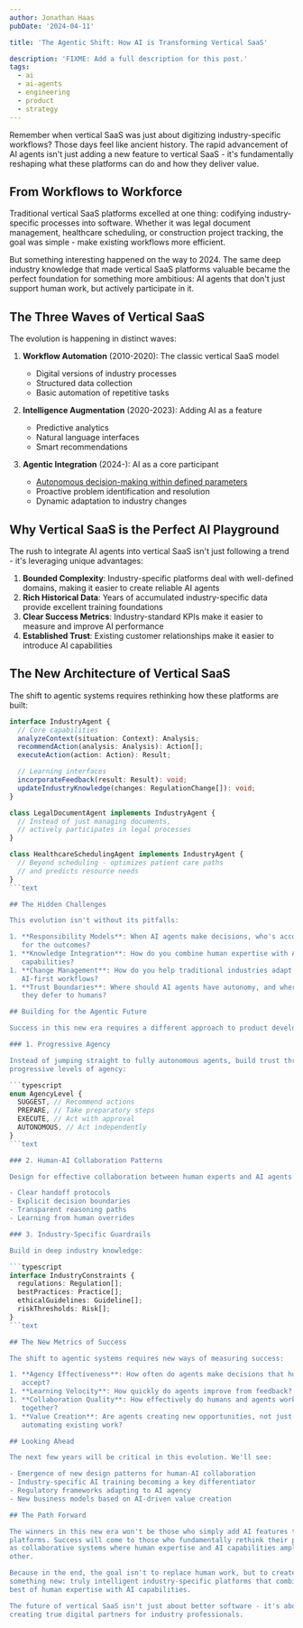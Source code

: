 ```yaml
---
author: Jonathan Haas
pubDate: '2024-04-11'

title: 'The Agentic Shift: How AI is Transforming Vertical SaaS'

description: 'FIXME: Add a full description for this post.'
tags:
  - ai
  - ai-agents
  - engineering
  - product
  - strategy
---
```


Remember when vertical SaaS was just about digitizing industry-specific
workflows? Those days feel like ancient history. The rapid advancement of AI
agents isn't just adding a new feature to vertical SaaS - it's fundamentally
reshaping what these platforms can do and how they deliver value.

## From Workflows to Workforce

Traditional vertical SaaS platforms excelled at one thing: codifying
industry-specific processes into software. Whether it was legal document
management, healthcare scheduling, or construction project tracking, the goal
was simple - make existing workflows more efficient.

But something interesting happened on the way to 2024. The same deep industry
knowledge that made vertical SaaS platforms valuable became the perfect
foundation for something more ambitious: AI agents that don't just support human
work, but actively participate in it.

## The Three Waves of Vertical SaaS

The evolution is happening in distinct waves:

1. **Workflow Automation** (2010-2020): The classic vertical SaaS model
   - Digital versions of industry processes
   - Structured data collection
   - Basic automation of repetitive tasks

1. **Intelligence Augmentation** (2020-2023): Adding AI as a feature
   - Predictive analytics
   - Natural language interfaces
   - Smart recommendations

1. **Agentic Integration** (2024-): AI as a core participant
   - [Autonomous decision-making within defined parameters](/blog/autonomous-security-operations)
   - Proactive problem identification and resolution
   - Dynamic adaptation to industry changes

## Why Vertical SaaS is the Perfect AI Playground

The rush to integrate AI agents into vertical SaaS isn't just following a
trend - it's leveraging unique advantages:

1. **Bounded Complexity**: Industry-specific platforms deal with well-defined
   domains, making it easier to create reliable AI agents
1. **Rich Historical Data**: Years of accumulated industry-specific data provide
   excellent training foundations
1. **Clear Success Metrics**: Industry-standard KPIs make it easier to measure
   and improve AI performance
1. **Established Trust**: Existing customer relationships make it easier to
   introduce AI capabilities

## The New Architecture of Vertical SaaS

The shift to agentic systems requires rethinking how these platforms are built:

````typescript
interface IndustryAgent {
  // Core capabilities
  analyzeContext(situation: Context): Analysis;
  recommendAction(analysis: Analysis): Action[];
  executeAction(action: Action): Result;

  // Learning interfaces
  incorporateFeedback(result: Result): void;
  updateIndustryKnowledge(changes: RegulationChange[]): void;
}

class LegalDocumentAgent implements IndustryAgent {
  // Instead of just managing documents,
  // actively participates in legal processes
}

class HealthcareSchedulingAgent implements IndustryAgent {
  // Beyond scheduling - optimizes patient care paths
  // and predicts resource needs
}
```text

## The Hidden Challenges

This evolution isn't without its pitfalls:

1. **Responsibility Models**: When AI agents make decisions, who's accountable
   for the outcomes?
1. **Knowledge Integration**: How do you combine human expertise with AI
   capabilities?
1. **Change Management**: How do you help traditional industries adapt to
   AI-first workflows?
1. **Trust Boundaries**: Where should AI agents have autonomy, and where should
   they defer to humans?

## Building for the Agentic Future

Success in this new era requires a different approach to product development:

### 1. Progressive Agency

Instead of jumping straight to fully autonomous agents, build trust through
progressive levels of agency:

```typescript
enum AgencyLevel {
  SUGGEST, // Recommend actions
  PREPARE, // Take preparatory steps
  EXECUTE, // Act with approval
  AUTONOMOUS, // Act independently
}
```text

### 2. Human-AI Collaboration Patterns

Design for effective collaboration between human experts and AI agents:

- Clear handoff protocols
- Explicit decision boundaries
- Transparent reasoning paths
- Learning from human overrides

### 3. Industry-Specific Guardrails

Build in deep industry knowledge:

```typescript
interface IndustryConstraints {
  regulations: Regulation[];
  bestPractices: Practice[];
  ethicalGuidelines: Guideline[];
  riskThresholds: Risk[];
}
```text

## The New Metrics of Success

The shift to agentic systems requires new ways of measuring success:

1. **Agency Effectiveness**: How often do agents make decisions that humans
   accept?
1. **Learning Velocity**: How quickly do agents improve from feedback?
1. **Collaboration Quality**: How effectively do humans and agents work
   together?
1. **Value Creation**: Are agents creating new opportunities, not just
   automating existing work?

## Looking Ahead

The next few years will be critical in this evolution. We'll see:

- Emergence of new design patterns for human-AI collaboration
- Industry-specific AI training becoming a key differentiator
- Regulatory frameworks adapting to AI agency
- New business models based on AI-driven value creation

## The Path Forward

The winners in this new era won't be those who simply add AI features to their
platforms. Success will come to those who fundamentally rethink their products
as collaborative systems where human expertise and AI capabilities amplify each
other.

Because in the end, the goal isn't to replace human work, but to create
something new: truly intelligent industry-specific platforms that combine the
best of human expertise with AI capabilities.

The future of vertical SaaS isn't just about better software - it's about
creating true digital partners for industry professionals.
````
